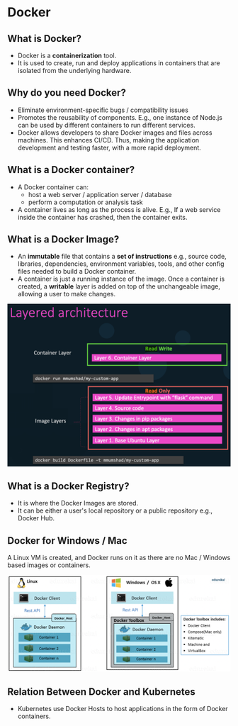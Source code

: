 # Docker

## What is Docker?

- Docker is a **containerization** tool.
- It is used to create, run and deploy applications in containers that are isolated from the underlying hardware.

## Why do you need Docker?

- Eliminate environment-specific bugs / compatibility issues
- Promotes the reusability of components. E.g., one instance of Node.js can be used by different containers to run different services.
- Docker allows developers to share Docker images and files across machines. This enhances CI/CD. Thus, making the application development and testing faster, with a more rapid deployment.

## What is a Docker container?

- A Docker container can:
  - host a web server / application server / database
  - perform a computation or analysis task
- A container lives as long as the process is alive. E.g., If a web service inside the container has crashed, then the container exits.

## What is a Docker Image?

- An **immutable** file that contains a **set of instructions** e.g., source code, libraries, dependencies, environment variables, tools, and other config files needed to build a Docker container.
- A container is just a running instance of the image. Once a container is created, a **writable** layer is added on top of the unchangeable image, allowing a user to make changes.

![alt Layered Architecture](./images/layered-architecture.png)

## What is a Docker Registry?

- It is where the Docker Images are stored.
- It can be either a user's local repository or a public repository e.g., Docker Hub.

## Docker for Windows / Mac

A Linux VM is created, and Docker runs on it as there are no Mac / Windows based images or containers.

![alt Docker Engine](./images/docker-engine.png)

## Relation Between Docker and Kubernetes

- Kubernetes use Docker Hosts to host applications in the form of Docker containers.
